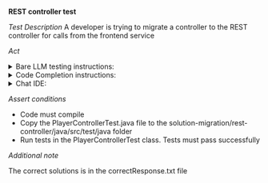 **REST controller test**

*Test Description*
A developer is trying to migrate a controller to the REST controller for calls from the frontend service

*Act*

<details>
<summary>Bare LLM testing instructions:</summary>

- Open the prompt.txt file
- Copy a question located in the prompt.txt file to the chat window
- Submit the question
- Open the project solution-migration/rest-controller/java
- Open the PlayerController class
- Change the PlayerController implementation to the suggested implementation
- Add all necessary imports

</details>

<details>
<summary>Code Completion instructions:</summary>

- Open the project solution-migration/rest-controller/java
- Open the PlayerController class
- Type at the end of the class:

```java
// Migrated the PlayerController to a REST controller that responds with JSON data using Spring Web
```

- Press ENTER
- Accept a sequence of suggestions using the TAB and ENTER keys 
- Change the PlayerController implementation to the suggested implementation

</details>

<details>
<summary>Chat IDE:</summary>

- Open the project solution-migration/rest-controller/java
- Open the PlayerController class
- Type in the chat window:

> Migrate the PlayerController to a REST controller that responds with JSON data using Spring Web

- Change the PlayerController implementation to the suggested implementation
- Add all necessary imports

</details>

*Assert conditions*

- Code must compile
- Copy the PlayerControllerTest.java file to the solution-migration/rest-controller/java/src/test/java folder
- Run tests in the PlayerControllerTest class. Tests must pass successfully

*Additional note*

The correct solutions is in the correctResponse.txt file